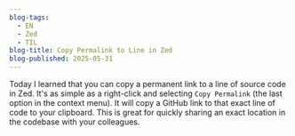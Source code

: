 ```yaml
---
blog-tags:
  - EN
  - Zed
  - TIL
blog-title: Copy Permalink to Line in Zed
blog-published: 2025-05-31
---
```

Today I learned that you can copy a permanent link to a line of source code in Zed. It's as simple as a right-click and selecting `Copy Permalink` (the last option in the context menu). It will copy a GitHub link to that exact line of code to your clipboard. This is great for quickly sharing an exact location in the codebase with your colleagues. 